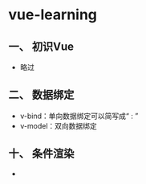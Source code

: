 # vue-learning

## 一、 初识Vue
- 略过

## 二、 数据绑定
- v-bind：单向数据绑定可以简写成“ : ”
- v-model：双向数据绑定

## 十、 条件渲染

- 